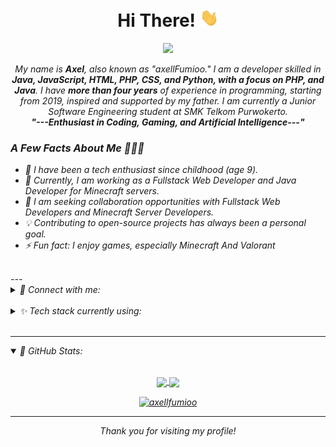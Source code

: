<h1 align="center">Hi There! <img src="https://raw.githubusercontent.com/ABSphreak/ABSphreak/master/gifs/Hi.gif"
    width="30px"></h1>
<p align="center">
  <a href="https://github.com/Ratheshan03/readme-typing-svg"><img
      src="https://readme-typing-svg.herokuapp.com?lines=Full+Stack+Web+Developer;Java+Developer;Available+for+freelance+opportunities;Feel+free+to+reach+out!&center=true&width=500&height=50"></a>
</p>

<p align="center">
  <em>
    My name is <b>Axel</b>, also known as "axellFumioo." I am a developer skilled in <b>Java, JavaScript, HTML, PHP,
      CSS, and Python, with a focus on PHP, and Java</b>. I have <b>more than four years</b> of experience in
    programming, starting from 2019, inspired and supported by my father. I am currently a Junior Software Engineering
    student at SMK Telkom Purwokerto.</b>
    <br>
    <b><i>"---Enthusiast in Coding, Gaming, and Artificial Intelligence---"</i></b>
</p>

<h3>A Few Facts About Me 🧑🏻‍💻</h3>
<ul>
  <li>🧞 I have been a tech enthusiast since childhood (age 9).</li>
  <li>🔭 Currently, I am working as a Fullstack Web Developer and Java Developer for Minecraft servers.</li>
  <li>👯 I am seeking collaboration opportunities with Fullstack Web Developers and Minecraft Server Developers.</li>
  <li>💡 Contributing to open-source projects has always been a personal goal.</li>
  <li>⚡ Fun fact: I enjoy games, especially Minecraft And Valorant</li>
</ul>
<br>
---

<details>
  <summary>🤝 Connect with me:</summary>
  <br>
  <p align="left">
    <a href="https://codepen.io/axellfumioo" target="_blank" rel="noreferrer"><img src="https://raw.githubusercontent.com/rahuldkjain/github-profile-readme-generator/master/src/images/icons/Social/codepen.svg" alt="axellfumioo" height="30" width="40" /></a>
    <a href="https://dev.to/axellfumioo" target="_blank" rel="noreferrer"><img src="https://raw.githubusercontent.com/rahuldkjain/github-profile-readme-generator/master/src/images/icons/Social/devto.svg" alt="axellfumioo" height="30" width="40" /></a>
    <a href="https://twitter.com/axellfumioo" target="_blank" rel="noreferrer"><img src="https://raw.githubusercontent.com/rahuldkjain/github-profile-readme-generator/master/src/images/icons/Social/twitter.svg" alt="axellfumioo" height="30" width="40" /></a>
    <a href="https://stackoverflow.com/users/20813205" target="_blank" rel="noreferrer"><img src="https://raw.githubusercontent.com/rahuldkjain/github-profile-readme-generator/master/src/images/icons/Social/stack-overflow.svg" alt="20813205" height="30" width="40" /></a>
    <a href="https://instagram.com/axellfumioo" target="_blank" rel="noreferrer"><img src="https://raw.githubusercontent.com/rahuldkjain/github-profile-readme-generator/master/src/images/icons/Social/instagram.svg" alt="axellfumioo" height="30" width="40" /></a>
    <a href="https://www.hackerrank.com/axelazharputra" target="_blank" rel="noreferrer"><img src="https://raw.githubusercontent.com/rahuldkjain/github-profile-readme-generator/master/src/images/icons/Social/hackerrank.svg" alt="axelazharputra" height="30" width="40" /></a>
    <a href="https://www.leetcode.com/axelazharputra" target="_blank" rel="noreferrer"><img src="https://raw.githubusercontent.com/rahuldkjain/github-profile-readme-generator/master/src/images/icons/Social/leet-code.svg" alt="axelazharputra" height="30" width="40" /></a>
    <a href="https://www.hackerearth.com/axelazharputra" target="_blank" rel="noreferrer"><img src="https://raw.githubusercontent.com/rahuldkjain/github-profile-readme-generator/master/src/images/icons/Social/hackerearth.svg" alt="axelazharputra" height="30" width="40" /></a>
    <a href="https://discord.gg/PQYvXrUUmb" target="_blank" rel="noreferrer"><img src="https://raw.githubusercontent.com/rahuldkjain/github-profile-readme-generator/master/src/images/icons/Social/discord.svg" alt="PQYvXrUUmb" height="30" width="40" /></a>
  </p>
</details>
<br>

<details>
  <summary>✨ Tech stack currently using:</summary>
  <br>
  <p align="left">
    <a href="https://aws.amazon.com" target="_blank" rel="noreferrer"><img
        src="https://raw.githubusercontent.com/devicons/devicon/master/icons/amazonwebservices/amazonwebservices-original-wordmark.svg"
        alt="aws" width="40" height="40" /></a>
    <a href="https://azure.microsoft.com/en-in/" target="_blank" rel="noreferrer"><img
        src="https://www.vectorlogo.zone/logos/microsoft_azure/microsoft_azure-icon.svg" alt="azure" width="40"
        height="40" /></a>
    <a href="https://www.gnu.org/software/bash/" target="_blank" rel="noreferrer"><img
        src="https://www.vectorlogo.zone/logos/gnu_bash/gnu_bash-icon.svg" alt="bash" width="40" height="40" /></a>
    <a href="https://www.w3schools.com/css/" target="_blank" rel="noreferrer"><img
        src="https://raw.githubusercontent.com/devicons/devicon/master/icons/css3/css3-original-wordmark.svg" alt="css3"
        width="40" height="40" /></a>
    <a href="https://www.figma.com/" target="_blank" rel="noreferrer"><img
        src="https://www.vectorlogo.zone/logos/figma/figma-icon.svg" alt="figma" width="40" height="40" /></a>
    <a href="https://firebase.google.com/" target="_blank" rel="noreferrer"><img
        src="https://www.vectorlogo.zone/logos/firebase/firebase-icon.svg" alt="firebase" width="40" height="40" /></a>
    <a href="https://cloud.google.com" target="_blank" rel="noreferrer"><img
        src="https://www.vectorlogo.zone/logos/google_cloud/google_cloud-icon.svg" alt="gcp" width="40"
        height="40" /></a>
    <a href="https://git-scm.com/" target="_blank" rel="noreferrer"><img
        src="https://www.vectorlogo.zone/logos/git-scm/git-scm-icon.svg" alt="git" width="40" height="40" /></a>
    <a href="https://grafana.com" target="_blank" rel="noreferrer"><img
        src="https://www.vectorlogo.zone/logos/grafana/grafana-icon.svg" alt="grafana" width="40" height="40" /></a>
    <a href="https://www.w3.org/html/" target="_blank" rel="noreferrer"><img
        src="https://raw.githubusercontent.com/devicons/devicon/master/icons/html5/html5-original-wordmark.svg"
        alt="html5" width="40" height="40" /></a>
    <a href="https://www.java.com" target="_blank" rel="noreferrer"><img
        src="https://raw.githubusercontent.com/devicons/devicon/master/icons/java/java-original.svg" alt="java"
        width="40" height="40" /></a>
    <a href="https://developer.mozilla.org/en-US/docs/Web/JavaScript" target="_blank" rel="noreferrer"><img
        src="https://raw.githubusercontent.com/devicons/devicon/master/icons/javascript/javascript-original.svg"
        alt="javascript" width="40" height="40" /></a>
    <a href="https://laravel.com/" target="_blank" rel="noreferrer"><img
        src="https://encrypted-tbn0.gstatic.com/images?q=tbn:ANd9GcRnhoVwuJmtF1Lu4t9WcsZ7fESV9KdIQ7pVHw&s" alt="laravel"
        width="40" height="40" /></a>
    <a href="https://www.linux.org/" target="_blank" rel="noreferrer"><img
        src="https://raw.githubusercontent.com/devicons/devicon/master/icons/linux/linux-original.svg" alt="linux"
        width="40" height="40" /></a>
    <a href="https://mariadb.org/" target="_blank" rel="noreferrer"><img
        src="https://www.vectorlogo.zone/logos/mariadb/mariadb-icon.svg" alt="mariadb" width="40" height="40" /></a>
    <a href="https://www.mongodb.com/" target="_blank" rel="noreferrer"><img
        src="https://raw.githubusercontent.com/devicons/devicon/master/icons/mongodb/mongodb-original-wordmark.svg"
        alt="mongodb" width="40" height="40" /></a>
    <a href="https://www.mysql.com/" target="_blank" rel="noreferrer"><img
        src="https://raw.githubusercontent.com/devicons/devicon/master/icons/mysql/mysql-original-wordmark.svg"
        alt="mysql" width="40" height="40" /></a>
    <a href="https://www.nginx.com" target="_blank" rel="noreferrer"><img
        src="https://raw.githubusercontent.com/devicons/devicon/master/icons/nginx/nginx-original.svg" alt="nginx"
        width="40" height="40" /></a>
    <a href="https://www.php.net" target="_blank" rel="noreferrer"><img
        src="https://raw.githubusercontent.com/devicons/devicon/master/icons/php/php-original.svg" alt="php" width="40"
        height="40" /></a>
    <a href="https://postman.com" target="_blank" rel="noreferrer"><img
        src="https://www.vectorlogo.zone/logos/getpostman/getpostman-icon.svg" alt="postman" width="40"
        height="40" /></a>
    <a href="https://www.python.org" target="_blank" rel="noreferrer"><img
        src="https://raw.githubusercontent.com/devicons/devicon/master/icons/python/python-original.svg" alt="python"
        width="40" height="40" /></a>
    <a href="https://vuejs.org/" target="_blank" rel="noreferrer"><img
        src="https://raw.githubusercontent.com/devicons/devicon/master/icons/vuejs/vuejs-original-wordmark.svg"
        alt="vuejs" width="40" height="40" /></a>
  </p>
</details>


<br>

---
<details open>
  <summary>📔 GitHub Stats:</summary>
  <br>
  <p align="center">
    <a href="https://github.com/axellfumioo">
      <img align="center" height="175px" src="https://github-readme-stats.vercel.app/api?username=axellfumioo&show_icons=true&hide_border=true&title_color=94b4a4&icon_color=FFFFFF&text_color=FFFFFF&bg_color=000000&count_private=true&include_all_commits=true" />
    </a>
    <a href="https://github.com/axellfumioo">
      <img align="center" height="175px" src="https://github-readme-stats.vercel.app/api/top-langs/?username=axellfumioo&text_color=FFFFFF&bg_color=000000&title_color=94b4a4&langs_count=15&layout=compact&hide_border=true" />
    </a>
  </p>
  <p align="center">
    <a href="https://github.com/axellfumioo">
      <img align="center" src="https://github-readme-streak-stats.herokuapp.com/?user=axellfumioo&text_color=FFFFFF&bg_color=000000&title_color=94b4a4&langs_count=15&layout=compact&hide_border=true" alt="axellfumioo" />
    </a>
  </p>
</details>


---

<p align="center">Thank you for visiting my profile!</p>
